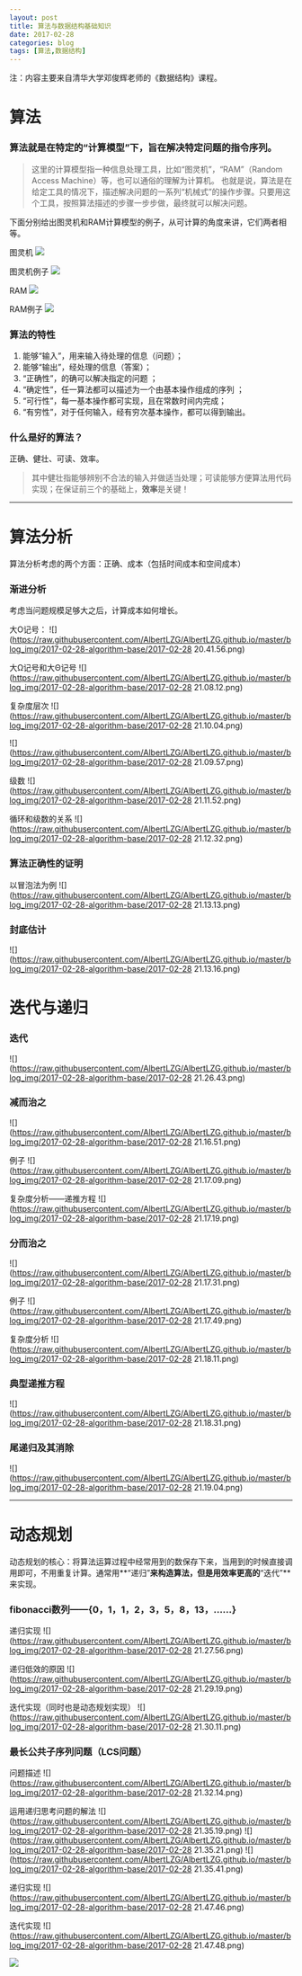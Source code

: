 ```yaml
---
layout: post
title: 算法与数据结构基础知识
date: 2017-02-28
categories: blog
tags: [算法,数据结构]
---
```

注：内容主要来自清华大学邓俊辉老师的《数据结构》课程。

# 算法

### 算法就是在特定的“计算模型”下，旨在解决特定问题的指令序列。

> 这里的计算模型指一种信息处理工具，比如“图灵机”，“RAM”（Random Access Machine）等，也可以通俗的理解为计算机。
也就是说，算法是在给定工具的情况下，描述解决问题的一系列“机械式”的操作步骤。只要用这个工具，按照算法描述的步骤一步步做，最终就可以解决问题。

下面分别给出图灵机和RAM计算模型的例子，从可计算的角度来讲，它们两者相等。

图灵机
![](https://raw.githubusercontent.com/AlbertLZG/AlbertLZG.github.io/master/blog_img/2017-02-28-algorithm-base/2017-02-28-20.20.39.png)

图灵机例子
![](https://raw.githubusercontent.com/AlbertLZG/AlbertLZG.github.io/master/blog_img/2017-02-28-algorithm-base/2017-02-28-20.20.41.png)

RAM
![](https://raw.githubusercontent.com/AlbertLZG/AlbertLZG.github.io/master/blog_img/2017-02-28-algorithm-base/2017-02-28-20.20.43.png)

RAM例子
![](https://raw.githubusercontent.com/AlbertLZG/AlbertLZG.github.io/master/blog_img/2017-02-28-algorithm-base/2017-02-28-20.20.45.png)


### 算法的特性

1. 能够“输入”，用来输入待处理的信息（问题）；
2. 能够“输出”，经处理的信息（答案）；
3. “正确性”，的确可以解决指定的问题 ；
4. “确定性”，任一算法都可以描述为一个由基本操作组成的序列 ；
5. “可行性”，每一基本操作都可实现，且在常数时间内完成；
6. “有穷性”，对于任何输入，经有穷次基本操作，都可以得到输出。

### 什么是好的算法？

正确、健壮、可读、效率。
> 其中健壮指能够辨别不合法的输入并做适当处理；可读能够方便算法用代码实现；在保证前三个的基础上，**效率**是关键！

---
# 算法分析

算法分析考虑的两个方面：正确、成本（包括时间成本和空间成本）

### 渐进分析

考虑当问题规模足够大之后，计算成本如何增长。

大O记号：
![](https://raw.githubusercontent.com/AlbertLZG/AlbertLZG.github.io/master/blog_img/2017-02-28-algorithm-base/2017-02-28 20.41.56.png)

大Ω记号和大Θ记号
![](https://raw.githubusercontent.com/AlbertLZG/AlbertLZG.github.io/master/blog_img/2017-02-28-algorithm-base/2017-02-28 21.08.12.png)

复杂度层次
![](https://raw.githubusercontent.com/AlbertLZG/AlbertLZG.github.io/master/blog_img/2017-02-28-algorithm-base/2017-02-28 21.10.04.png)

![](https://raw.githubusercontent.com/AlbertLZG/AlbertLZG.github.io/master/blog_img/2017-02-28-algorithm-base/2017-02-28 21.09.57.png)

级数
![](https://raw.githubusercontent.com/AlbertLZG/AlbertLZG.github.io/master/blog_img/2017-02-28-algorithm-base/2017-02-28 21.11.52.png)

循环和级数的关系
![](https://raw.githubusercontent.com/AlbertLZG/AlbertLZG.github.io/master/blog_img/2017-02-28-algorithm-base/2017-02-28 21.12.32.png)

### 算法正确性的证明

以冒泡法为例
![](https://raw.githubusercontent.com/AlbertLZG/AlbertLZG.github.io/master/blog_img/2017-02-28-algorithm-base/2017-02-28 21.13.13.png)

### 封底估计
![](https://raw.githubusercontent.com/AlbertLZG/AlbertLZG.github.io/master/blog_img/2017-02-28-algorithm-base/2017-02-28 21.13.16.png)

# 迭代与递归

### 迭代
![](https://raw.githubusercontent.com/AlbertLZG/AlbertLZG.github.io/master/blog_img/2017-02-28-algorithm-base/2017-02-28 21.26.43.png)

### 减而治之
![](https://raw.githubusercontent.com/AlbertLZG/AlbertLZG.github.io/master/blog_img/2017-02-28-algorithm-base/2017-02-28 21.16.51.png)

例子
![](https://raw.githubusercontent.com/AlbertLZG/AlbertLZG.github.io/master/blog_img/2017-02-28-algorithm-base/2017-02-28 21.17.09.png)

复杂度分析——递推方程
![](https://raw.githubusercontent.com/AlbertLZG/AlbertLZG.github.io/master/blog_img/2017-02-28-algorithm-base/2017-02-28 21.17.19.png)

### 分而治之
![](https://raw.githubusercontent.com/AlbertLZG/AlbertLZG.github.io/master/blog_img/2017-02-28-algorithm-base/2017-02-28 21.17.31.png)

例子
![](https://raw.githubusercontent.com/AlbertLZG/AlbertLZG.github.io/master/blog_img/2017-02-28-algorithm-base/2017-02-28 21.17.49.png)

复杂度分析
![](https://raw.githubusercontent.com/AlbertLZG/AlbertLZG.github.io/master/blog_img/2017-02-28-algorithm-base/2017-02-28 21.18.11.png)

### 典型递推方程
![](https://raw.githubusercontent.com/AlbertLZG/AlbertLZG.github.io/master/blog_img/2017-02-28-algorithm-base/2017-02-28 21.18.31.png)

### 尾递归及其消除
![](https://raw.githubusercontent.com/AlbertLZG/AlbertLZG.github.io/master/blog_img/2017-02-28-algorithm-base/2017-02-28 21.19.04.png)

---
# 动态规划

动态规划的核心：将算法运算过程中经常用到的数保存下来，当用到的时候直接调用即可，不用重复计算。通常用**“递归”**来构造算法，但是用效率更高的**“迭代”**来实现。

### fibonacci数列——{0，1，1，2，3，5，8，13，……}

递归实现
![](https://raw.githubusercontent.com/AlbertLZG/AlbertLZG.github.io/master/blog_img/2017-02-28-algorithm-base/2017-02-28 21.27.56.png)

递归低效的原因
![](https://raw.githubusercontent.com/AlbertLZG/AlbertLZG.github.io/master/blog_img/2017-02-28-algorithm-base/2017-02-28 21.29.19.png)

迭代实现（同时也是动态规划实现）
![](https://raw.githubusercontent.com/AlbertLZG/AlbertLZG.github.io/master/blog_img/2017-02-28-algorithm-base/2017-02-28 21.30.11.png)


### 最长公共子序列问题（LCS问题）

问题描述
![](https://raw.githubusercontent.com/AlbertLZG/AlbertLZG.github.io/master/blog_img/2017-02-28-algorithm-base/2017-02-28 21.32.14.png)

运用递归思考问题的解法
![](https://raw.githubusercontent.com/AlbertLZG/AlbertLZG.github.io/master/blog_img/2017-02-28-algorithm-base/2017-02-28 21.35.19.png)
![](https://raw.githubusercontent.com/AlbertLZG/AlbertLZG.github.io/master/blog_img/2017-02-28-algorithm-base/2017-02-28 21.35.21.png)
![](https://raw.githubusercontent.com/AlbertLZG/AlbertLZG.github.io/master/blog_img/2017-02-28-algorithm-base/2017-02-28 21.35.41.png)

递归实现
![](https://raw.githubusercontent.com/AlbertLZG/AlbertLZG.github.io/master/blog_img/2017-02-28-algorithm-base/2017-02-28 21.47.46.png)

迭代实现
![](https://raw.githubusercontent.com/AlbertLZG/AlbertLZG.github.io/master/blog_img/2017-02-28-algorithm-base/2017-02-28 21.47.48.png)


![](https://raw.githubusercontent.com/AlbertLZG/AlbertLZG.github.io/master/img/blog_logo.png)
